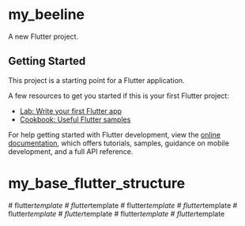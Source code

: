 # my_beeline

A new Flutter project.

## Getting Started

This project is a starting point for a Flutter application.

A few resources to get you started if this is your first Flutter project:

- [Lab: Write your first Flutter app](https://docs.flutter.dev/get-started/codelab)
- [Cookbook: Useful Flutter samples](https://docs.flutter.dev/cookbook)

For help getting started with Flutter development, view the
[online documentation](https://docs.flutter.dev/), which offers tutorials,
samples, guidance on mobile development, and a full API reference.
# my_base_flutter_structure
#   f l u t t e r _ t e m p l a t e  
 #   f l u t t e r _ t e m p l a t e  
 #   f l u t t e r _ t e m p l a t e  
 #   f l u t t e r _ t e m p l a t e  
 #   f l u t t e r _ t e m p l a t e  
 #   f l u t t e r _ t e m p l a t e  
 #   f l u t t e r _ t e m p l a t e  
 #   f l u t t e r _ t e m p l a t e  
 